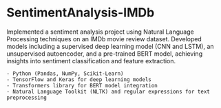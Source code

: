 # SentimentAnalysis-IMDb

Implemented a sentiment analysis project using Natural Language Processing techniques on an IMDb movie review dataset. 
Developed models including a supervised deep learning model (CNN and LSTM), an unsupervised autoencoder, and a pre-trained BERT model, achieving insights into sentiment classification and feature extraction.

    - Python (Pandas, NumPy, Scikit-Learn)
    - TensorFlow and Keras for deep learning models
    - Transformers library for BERT model integration
    - Natural Language Toolkit (NLTK) and regular expressions for text preprocessing
